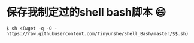 # 保存我制定过的shell bash脚本 :smile:

    $ sh <(wget -q -O - https://raw.githubusercontent.com/Tinyunshe/Shell_Bash/master/$$.sh)

